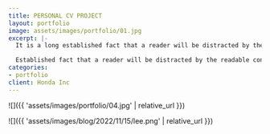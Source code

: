 ```yaml
---
title: PERSONAL CV PROJECT
layout: portfolio
image: assets/images/portfolio/01.jpg
excerpt: |-
  It is a long established fact that a reader will be distracted by the readable content of a page when looking at its layout. The point of using Lorem Ipsum is that it has a more-or-less normal distribution of letters, as opposed to using ‘Content here, content here’, making it look like readable English.

  Established fact that a reader will be distracted by the readable content of a page when looking at its layout. The point of using Lorem Ipsum is that it has a more-or-less normal distribution of letters.
categories:
- portfolio
client: Honda Inc
---
```


![]({{ 'assets/images/portfolio/04.jpg' | relative_url }})

![]({{ 'assets/images/blog/2022/11/15/lee.png' | relative_url }})
